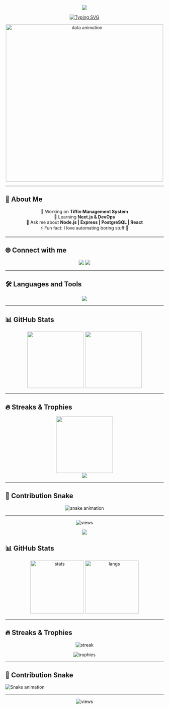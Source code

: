 <!-- Header Banner -->
<p align="center">
  <img src="https://capsule-render.vercel.app/api?type=waving&color=gradient&height=200&section=header&text=Howdy%20👋%20I'm%20Swapnaja&fontSize=40&fontAlignY=35&animation=twinkling&fontColor=fff"/>
</p>

<!-- Typing Animation -->
<p align="center">
  <a href="https://git.io/typing-svg">
    <img src="https://readme-typing-svg.herokuapp.com?font=Fira+Code&weight=600&size=28&pause=1000&color=F72C7D&center=true&vCenter=true&width=800&lines=Hi+%F0%9F%91%8B%2C+I'm+Swapnaja;Full+Stack+Developer+%F0%9F%9A%80;Open+Source+Enthusiast+%F0%9F%92%BB;Data+Explorer+%F0%9F%93%8A" alt="Typing SVG" />
  </a>
</p>

<!-- Animated Data/Coding GIF -->
<p align="center">
  <img src="https://raw.githubusercontent.com/ashutosh1919/ashutosh1919/main/techstack.gif" alt="data animation" width="500"/>
</p>

---

## 🚀 About Me  
<div align="center">

🔭 Working on **Tiffin Management System**  
🌱 Learning **Next.js & DevOps**  
💬 Ask me about **Node.js | Express | PostgreSQL | React**  
⚡ Fun fact: I love automating boring stuff 🤖  

</div>

---

## 🌐 Connect with me  
<div align="center">
<a href="https://linkedin.com/in/YOUR_PROFILE" target="_blank"><img src="https://img.shields.io/badge/LinkedIn-0077B5?style=for-the-badge&logo=linkedin&logoColor=white"/></a>
<a href="https://twitter.com/YOUR_PROFILE" target="_blank"><img src="https://img.shields.io/badge/Twitter-1DA1F2?style=for-the-badge&logo=twitter&logoColor=white"/></a>
</div>

---

## 🛠️ Languages and Tools  
<p align="center">
  <img src="https://skillicons.dev/icons?i=js,nodejs,express,postgres,react,git,github,docker,vscode" />
</p>

---

## 📊 GitHub Stats  
<div align="center">
  <img src="https://github-readme-stats.vercel.app/api?username=swapnaja&show_icons=true&theme=radical&count_private=true&include_all_commits=true" height="180" />
  <img src="https://github-readme-stats.vercel.app/api/top-langs/?username=swapnaja&layout=compact&theme=radical" height="180" />
</div>

---

## 🔥 Streaks & Trophies  
<div align="center">
  <img src="https://streak-stats.demolab.com?user=swapnaja&theme=radical&border_radius=8" height="180"/>
</div>

<div align="center">
  <img src="https://github-profile-trophy.vercel.app/?username=swapnaja&theme=radical&no-frame=true&row=1&column=6" />
</div>

---

## 🐍 Contribution Snake  
<div align="center">
  <img src="https://github.com/swapnaja/swapnaja/blob/output/github-contribution-grid-snake.svg" alt="snake animation"/>
</div>

---

<div align="center">
  <img src="https://komarev.com/ghpvc/?username=swapnaja&label=Profile%20views&color=blue&style=flat-square" alt="views"/>
</div>

<!-- Footer Banner -->
<p align="center">
  <img src="https://capsule-render.vercel.app/api?type=waving&color=gradient&height=100&section=footer"/>
</p>


## 📊 GitHub Stats
<p align="center">
  <img src="https://github-readme-stats.vercel.app/api?username=swapnaja&show_icons=true&theme=radical" alt="stats" height="170" />
  <img src="https://github-readme-stats.vercel.app/api/top-langs/?username=swapnaja&layout=compact&theme=radical" alt="langs" height="170" />
</p>

---

## 🔥 Streaks & Trophies
<p align="center">
  <img src="https://streak-stats.demolab.com?user=swapnaja&theme=radical&border_radius=8" alt="streak" />
</p>

<p align="center">
  <img src="https://github-profile-trophy.vercel.app/?username=swapnaja&theme=radical&no-frame=true&margin-w=10" alt="trophies" />
</p>

---

## 🐍 Contribution Snake
![Snake animation](https://github.com/swapnaja/swapnaja/blob/output/github-contribution-grid-snake.svg)

---

<p align="center"> 
  <img src="https://komarev.com/ghpvc/?username=swapnaja&label=Profile%20views&color=blue&style=flat" alt="views" /> 
</p>
